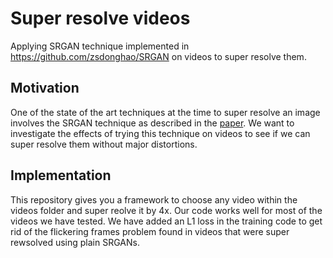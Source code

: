 # Super resolve videos
Applying SRGAN technique implemented in https://github.com/zsdonghao/SRGAN on videos to super resolve them.

## Motivation
One of the state of the art techniques at the time to super resolve an image involves the SRGAN technique as described in the [paper](https://arxiv.org/pdf/1609.04802.pdf). We want to investigate the effects of trying this technique on videos to see if we can super resolve them without major distortions.

## Implementation
This repository gives you a framework to choose any video within the videos folder and super reolve it by 4x. Our code works well for most of the videos we have tested. We have added an L1 loss in the training code to get rid of the flickering frames problem found in videos that were super rewsolved using plain SRGANs. 
